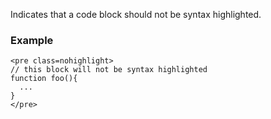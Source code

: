 Indicates that a code block should not be syntax highlighted. 

### Example

```
<pre class=nohighlight>
// this block will not be syntax highlighted
function foo(){
  ...
}
</pre> 
```

